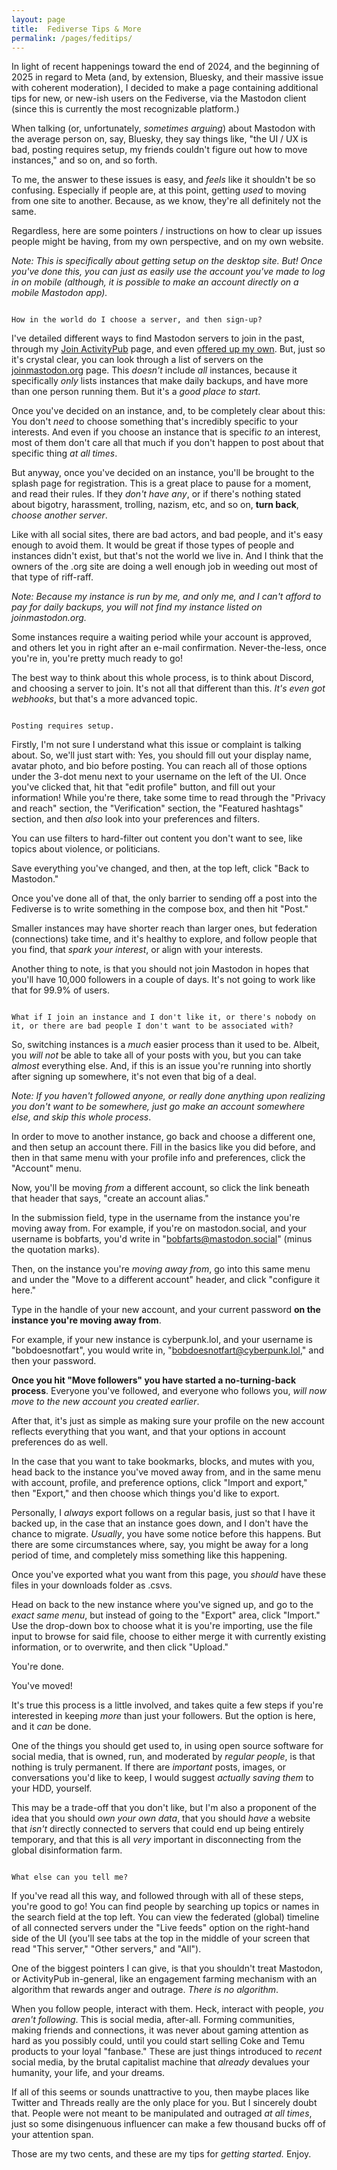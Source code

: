 ```yaml
---
layout: page
title:  Fediverse Tips & More
permalink: /pages/feditips/
---
```

In light of recent happenings toward the end of 2024, and the beginning of 2025 in regard to Meta (and, by extension, Bluesky, and their massive issue with coherent moderation), I decided to make a page containing additional tips for new, or new-ish users on the Fediverse, via the Mastodon client (since this is currently the most recognizable platform.)

When talking (or, unfortunately, *sometimes arguing*) about Mastodon with the average person on, say, Bluesky, they say things like, "the UI / UX is bad, posting requires setup, my friends couldn't figure out how to move instances," and so on, and so forth.

To me, the answer to these issues is easy, and *feels* like it shouldn't be so confusing. Especially if people are, at this point, getting *used* to moving from one site to another. Because, as we know, they're all definitely not the same.

Regardless, here are some pointers / instructions on how to clear up issues people might be having, from my own perspective, and on my own website.

*Note: This is specifically about getting setup on the desktop site. But! Once you've done this, you can just as easily use the account you've made to log in on mobile (although, it is possible to make an account directly on a mobile Mastodon app).*

<code>
How in the world do I choose a server, and then sign-up?
</code>

I've detailed different ways to find Mastodon servers to join in the past, through my <a class="pages-link" href="/pages/activitypub">Join ActivityPub</a> page, and even <a href="https://mkultra.monster" target="_blank">offered up my own</a>. But, just so it's crystal clear, you can look through a list of servers on the <a href="https://joinmastodon.org/servers" target="_blank">joinmastodon.org</a> page. This *doesn't* include *all* instances, because it specifically *only* lists instances that make daily backups, and have more than one person running them. But it's a *good place to start*.

Once you've decided on an instance, and, to be completely clear about this: You don't *need* to choose something that's incredibly specific to your interests. And even if you choose an instance that is specific *to* an interest, most of them don't care all that much if you don't happen to post about that specific thing *at all times*.

But anyway, once you've decided on an instance, you'll be brought to the splash page for registration. This is a great place to pause for a moment, and read their rules. If they *don't have any*, or if there's nothing stated about bigotry, harassment, trolling, nazism, etc, and so on, **turn back**, *choose another server*.

Like with all social sites, there are bad actors, and bad people, and it's easy enough to avoid them. It would be great if those types of people and instances didn't exist, but that's not the world we live in. And I think that the owners of the .org site are doing a well enough job in weeding out most of that type of riff-raff.

*Note: Because my instance is run by me, and only me, and I can't afford to pay for daily backups, you will not find my instance listed on joinmastodon.org.*

Some instances require a waiting period while your account is approved, and others let you in right after an e-mail confirmation. Never-the-less, once you're in, you're pretty much ready to go!

The best way to think about this whole process, is to think about Discord, and choosing a server to join. It's not all that different than this. *It's even got webhooks*, but that's a more advanced topic.

<code>
Posting requires setup.
</code>

Firstly, I'm not sure I understand what this issue or complaint is talking about. So, we'll just start with: Yes, you should fill out your display name, avatar photo, and bio before posting. You can reach all of those options under the 3-dot menu next to your username on the left of the UI. Once you've clicked that, hit that "edit profile" button, and fill out your information! While you're there, take some time to read through the "Privacy and reach" section, the "Verification" section, the "Featured hashtags" section, and then *also* look into your preferences and filters.

You can use filters to hard-filter out content you don't want to see, like topics about violence, or politicians.

Save everything you've changed, and then, at the top left, click "Back to Mastodon."

Once you've done all of that, the only barrier to sending off a post into the Fediverse is to write something in the compose box, and then hit "Post."

Smaller instances may have shorter reach than larger ones, but federation (connections) take time, and it's healthy to explore, and follow people that you find, that *spark your interest*, or align with your interests.

Another thing to note, is that you should not join Mastodon in hopes that you'll have 10,000 followers in a couple of days. It's not going to work like that for 99.9% of users.

<code>
What if I join an instance and I don't like it, or there's nobody on it, or there are bad people I don't want to be associated with?
</code>

So, switching instances is a *much* easier process than it used to be. Albeit, you *will not* be able to take all of your posts with you, but you can take *almost* everything else. And, if this is an issue you're running into shortly after signing up somewhere, it's not even that big of a deal.

*Note: If you haven't followed anyone, or really done anything upon realizing you don't want to be somewhere, just go make an account somewhere else, and skip this whole process*.

In order to move to another instance, go back and choose a different one, and then setup an account there. Fill in the basics like you did before, and then in that same menu with your profile info and preferences, click the "Account" menu.

Now, you'll be moving *from* a different account, so click the link beneath that header that says, "create an account alias."

In the submission field, type in the username from the instance you're moving away from. For example, if you're on mastodon.social, and your username is bobfarts, you'd write in "bobfarts@mastodon.social" (minus the quotation marks).

Then, on the instance you're *moving away from*, go into this same menu and under the "Move to a different account" header, and click "configure it here."

Type in the handle of your new account, and your current password **on the instance you're moving away from**.

For example, if your new instance is cyberpunk.lol, and your username is "bobdoesnotfart", you would write in, "bobdoesnotfart@cyberpunk.lol," and then your password.

**Once you hit "Move followers" you have started a no-turning-back process**. Everyone you've followed, and everyone who follows you, *will now move to the new account you created earlier*.

After that, it's just as simple as making sure your profile on the new account reflects everything that you want, and that your options in account preferences do as well.

In the case that you want to take bookmarks, blocks, and mutes with you, head back to the instance you've moved away from, and in the same menu with account, profile, and preference options, click "Import and export," then "Export," and then choose which things you'd like to export.

Personally, I *always* export follows on a regular basis, just so that I have it backed up, in the case that an instance goes down, and I don't have the chance to migrate. *Usually*, you have some notice before this happens. But there are some circumstances where, say, you might be away for a long period of time, and completely miss something like this happening.

Once you've exported what you want from this page, you *should* have these files in your downloads folder as .csvs.

Head on back to the new instance where you've signed up, and go to the *exact same menu*, but instead of going to the "Export" area, click "Import." Use the drop-down box to choose what it is you're importing, use the file input to browse for said file, choose to either merge it with currently existing information, or to overwrite, and then click "Upload."

You're done.

You've moved!

It's true this process is a little involved, and takes quite a few steps if you're interested in keeping *more* than just your followers. But the option is here, and it *can* be done.

One of the things you should get used to, in using open source software for social media, that is owned, run, and moderated by *regular people*, is that nothing is truly permanent. If there are *important* posts, images, or conversations you'd like to keep, I would suggest *actually saving them* to your HDD, yourself.

This may be a trade-off that you don't like, but I'm also a proponent of the idea that you should *own your own data*, that you should *have* a website that *isn't* directly connected to servers that could end up being entirely temporary, and that this is all *very* important in disconnecting from the global disinformation farm.

<code>
What else can you tell me?
</code>

If you've read all this way, and followed through with all of these steps, you're good to go! You can find people by searching up topics or names in the search field at the top left. You can view the federated (global) timeline of all connected servers under the "Live feeds" option on the right-hand side of the UI (you'll see tabs at the top in the middle of your screen that read "This server," "Other servers," and "All").

One of the biggest pointers I can give, is that you shouldn't treat Mastodon, or ActivityPub in-general, like an engagement farming mechanism with an algorithm that rewards anger and outrage. *There is no algorithm*.

When you follow people, interact with them. Heck, interact with people, *you aren't following*. This is social media, after-all. Forming communities, making friends and connections, it was never about gaming attention as hard as you possibly could, until you could start selling Coke and Temu products to your loyal "fanbase." These are just things introduced to *recent* social media, by the brutal capitalist machine that *already* devalues your humanity, your life, and your dreams.

If all of this seems or sounds unattractive to you, then maybe places like Twitter and Threads really are the only place for you. But I sincerely doubt that. People were not meant to be manipulated and outraged *at all times*, just so some disingenuous influencer can make a few thousand bucks off of your attention span.

Those are my two cents, and these are my tips for *getting started.* Enjoy.